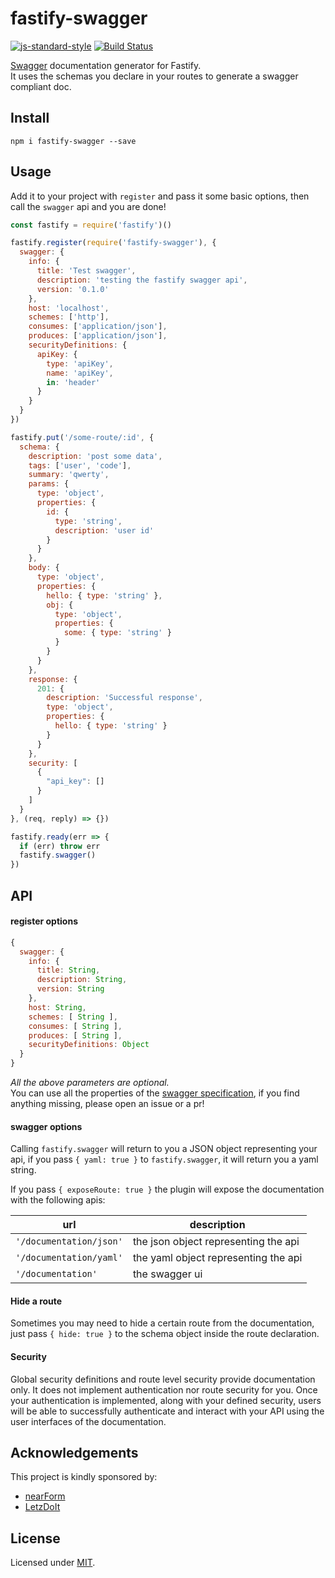 # fastify-swagger
[![js-standard-style](https://img.shields.io/badge/code%20style-standard-brightgreen.svg?style=flat)](http://standardjs.com/)  [![Build Status](https://travis-ci.org/fastify/fastify-swagger.svg?branch=master)](https://travis-ci.org/fastify/fastify-swagger)

[Swagger](https://swagger.io/) documentation generator for Fastify.  
It uses the schemas you declare in your routes to generate a swagger compliant doc.

<a name="install"></a>
## Install
```
npm i fastify-swagger --save
```

<a name="usage"></a>
## Usage
Add it to your project with `register` and pass it some basic options, then call the `swagger` api and you are done!

```js
const fastify = require('fastify')()

fastify.register(require('fastify-swagger'), {
  swagger: {
    info: {
      title: 'Test swagger',
      description: 'testing the fastify swagger api',
      version: '0.1.0'
    },
    host: 'localhost',
    schemes: ['http'],
    consumes: ['application/json'],
    produces: ['application/json'],
    securityDefinitions: {
      apiKey: {
        type: 'apiKey',
        name: 'apiKey',
        in: 'header'
      }
    }
  }
})

fastify.put('/some-route/:id', {
  schema: {
    description: 'post some data',
    tags: ['user', 'code'],
    summary: 'qwerty',
    params: {
      type: 'object',
      properties: {
        id: {
          type: 'string',
          description: 'user id'
        }
      }
    },
    body: {
      type: 'object',
      properties: {
        hello: { type: 'string' },
        obj: {
          type: 'object',
          properties: {
            some: { type: 'string' }
          }
        }
      }
    },
    response: {
      201: {
        description: 'Successful response',
        type: 'object',
        properties: {
          hello: { type: 'string' }
        }
      }
    },
    security: [
      {
        "api_key": []
      }
    ]
  }
}, (req, reply) => {})

fastify.ready(err => {
  if (err) throw err
  fastify.swagger()
})
```

## API
#### register options
```js
{
  swagger: {
    info: {
      title: String,
      description: String,
      version: String
    },
    host: String,
    schemes: [ String ],
    consumes: [ String ],
    produces: [ String ],
    securityDefinitions: Object
  }
}
```
*All the above parameters are optional.*  
You can use all the properties of the [swagger specification](https://swagger.io/specification/), if you find anything missing, please open an issue or a pr!

<a name="options"></a>
#### swagger options
Calling `fastify.swagger` will return to you a JSON object representing your api, if you pass `{ yaml: true }` to `fastify.swagger`, it will return you a yaml string.

If you pass `{ exposeRoute: true }` the plugin will expose the documentation with the following apis:

|  url  |  description   |
|-------|----------------|
|`'/documentation/json'` | the json object representing the api  |
|`'/documentation/yaml'` | the yaml object representing the api  |
|`'/documentation'` | the swagger ui  |

<a name="hide"></a>
#### Hide a route
Sometimes you may need to hide a certain route from the documentation, just pass `{ hide: true }` to the schema object inside the route declaration.

#### Security
Global security definitions and route level security provide documentation only. It does not implement authentication nor route security for you. Once your authentication is implemented, along with your defined security, users will be able to successfully authenticate and interact with your API using the user interfaces of the documentation.

## Acknowledgements

This project is kindly sponsored by:
- [nearForm](http://nearform.com)
- [LetzDoIt](http://www.letzdoitapp.com/)

## License

Licensed under [MIT](./LICENSE).
